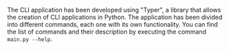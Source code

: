 The CLI application has been developed using "Typer", a library that allows the creation of CLI applications in Python. The application has been divided into different commands, each one with its own functionality. You can find the list of commands and their description by executing the command `main.py --help`.
